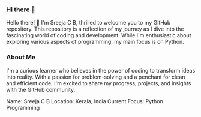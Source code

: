 ### Hi there 👋

Hello there! 👋 I'm Sreeja C B, thrilled to welcome you to my GitHub repository. This repository is a reflection of my journey as I dive into the fascinating world of coding and development. While I'm enthusiastic about exploring various aspects of programming, my main focus is on Python.

### About Me
I'm a curious learner who believes in the power of coding to transform ideas into reality. With a passion for problem-solving and a penchant for clean and efficient code, I'm excited to share my progress, projects, and insights with the GitHub community.

Name: Sreeja C B
Location: Kerala, India
Current Focus: Python Programming 
<!--
**sreejacb/sreejacb** is a ✨ _special_ ✨ repository because its `README.md` (this file) appears on your GitHub profile.

Here are some ideas to get you started:

- 🔭 I’m currently working on ...
- 🌱 I’m currently learning ...
- 👯 I’m looking to collaborate on ...
- 🤔 I’m looking for help with ...
- 💬 Ask me about ...
- 📫 How to reach me: ...
- 😄 Pronouns: ...
- ⚡ Fun fact: ...
-->
